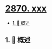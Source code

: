 # [2870. xxx](https://github.com/Tdahuyou/TNotes.leetcode/tree/main/notes/2870.%20xxx)

<!-- region:toc -->

- [1. 📝 概述](#1--概述)

<!-- endregion:toc -->

## 1. 📝 概述

